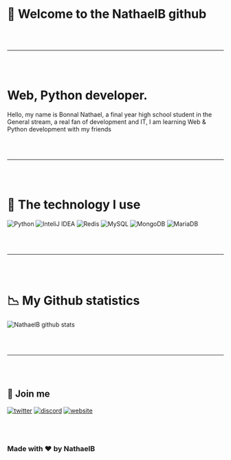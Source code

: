 # 👋 Welcome to the NathaelB github
<br/>
<br/>

---

<br/>
<br/>

# Web, Python developer.

Hello, my name is Bonnal Nathael, a final year high school student in the General stream, a real fan of development and IT, I am learning Web & Python development with my friends

<br/>
<br/>

---

<br/>
<br/>

# 🚀 The technology I use

<p>
  <img alt="Python" src="https://img.shields.io/badge/-Python-ea2845?style=flat-square&logo=java&logoColor=white" />
  <img alt="InteliJ IDEA" src="https://img.shields.io/badge/-InteliJ-000000?style=flat-square&logo=intellij%20idea&logoColor=white" />
  <img alt="Redis" src="https://img.shields.io/badge/-Redis-DC382D?style=flat-square&logo=redis&logoColor=white" />
  <img alt="MySQL" src="https://img.shields.io/badge/-MySQL-4479A1?style=flat-square&logo=mysql&logoColor=white" />
  <img alt="MongoDB" src="https://img.shields.io/badge/-MongoDB-47A248?style=flat-square&logo=MongoDB&logoColor=white" />
  <img alt="MariaDB" src="https://img.shields.io/badge/-MariaDB-003545?style=flat-square&logo=mariadb&logoColor=white" />
</p>

<br/>
<br/>

---

<br/>
<br/>

# 📉 My Github statistics

![NathaelB github stats](https://github-readme-stats.vercel.app/api?username=NathaelB&theme=graywhite&show_icons=true)

<br/>
<br/>

---

<br/>
<br/>

## 🔗 Join me

[![twitter](https://img.shields.io/twitter/follow/GeoffreyH_?color=%231DA1F2&label=Join%20us&logo=Twitter&style=for-the-badge)](https://twitter.com/ByxusMC_Net)
[![discord](https://img.shields.io/static/v1?label=Discord&message=discord.byxus.net&color=7289DA&logo=Discord&style=for-the-badge)](https://discord.byxus.net/)
[![website](https://img.shields.io/static/v1?label=Website&message=www.nathaelb.fr&color=green&labelColor=darkgreen&style=for-the-badge)](https://www.byxus.net)

<br/>
<br/>

###                                                   Made with ❤ by NathaelB
